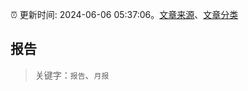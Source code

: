 :alarm_clock: 更新时间: 2024-06-06 05:37:06。[文章来源](/README.md)、[文章分类](/TAGS.md)

## 报告


> 关键字：`报告`、`月报`



